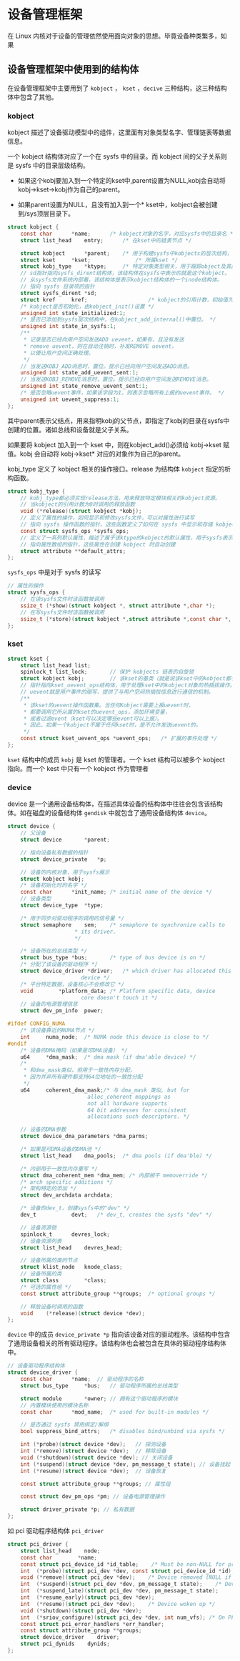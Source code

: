 # 设备管理框架

在 Linux 内核对于设备的管理依然使用面向对象的思想。毕竟设备种类繁多，如果

## 设备管理框架中使用到的结构体

在设备管理框架中主要用到了 `kobject` ， `kset` ，`decive` 三种结构，这三种结构体中包含了其他。

### kobject

kobject 描述了设备驱动模型中的组件，这里面有对象类型名字、管理链表等数据信息。

一个 kobject 结构体对应了一个在 sysfs 中的目录。而 kobject 间的父子关系则是 sysfs 中的目录层级结构。

* 如果这个kobj要加入到一个特定的kset中,parent设置为NULL,kobj会自动将kobj->kset->kobj作为自己的parent。

* 如果parent设置为NULL，且没有加入到一个* kset中，kobject会被创建到/sys顶层目录下。

```c
struct kobject {
	const char		*name;		/* kobject对象的名字，对应sysfs中的目录名 */
	struct list_head	entry;		/* 在kset中的链表节点 */

	struct kobject		*parent;	/* 用于构建sysfs中kobjects的层次结构，指向父目录 */
	struct kset		*kset;				/* 所属kset */
	struct kobj_type	*ktype;		/* 特定对象类型相关，用于跟踪object及其属性 */
	// sd指针指向sysfs_dirent结构体，该结构体在sysfs中表示的就是这个kobject。
	// 从sysfs文件系统内部看，该结构体是表示kobject结构体的一个inode结构体。
	// 指向 sysfs 目录项的指针
	struct sysfs_dirent	*sd;
	struct kref		kref;					/* kobject的引用计数，初始值为1 */
	/* kobject是否初始化，由kobject_init()设置 */
	unsigned int state_initialized:1;
	/* 是否已添加到sysfs层次结构中，在kobject_add_internal()中置位。 */
	unsigned int state_in_sysfs:1;
	/** 
	 * 记录是否已经向用户空间发送ADD uevent，如果有，且没有发送
	 * remove uevent，则在自动注销时，补发REMOVE uevent，
	 * 以便让用户空间正确处理。
	 */
	// 当发送KOBJ_ADD消息时，置位。提示已经向用户空间发送ADD消息。
	unsigned int state_add_uevent_sent:1;
	// 当发送KOBJ_REMOVE消息时，置位。提示已经向用户空间发送REMOVE消息。
	unsigned int state_remove_uevent_sent:1;
	/* 是否忽略uevent事件，如果该字段为1，则表示忽略所有上报的uevent事件。 */
	unsigned int uevent_suppress:1;
};
```

其中parent表示父结点，用来指明kobj的父节点，即指定了kobj的目录在sysfs中创建的位置。诸如总线和设备就是父子关系。

如果要将 kobject 加入到一个 kset 中，则在kobject_add()必须给 kobj->kset 赋值。kobj 会自动将 kobj->kset* 对应的对象作为自己的parent。

kobj_type 定义了 kobject 相关的操作接口。release 为结构体 `kobject` 指定的析构函数。

```c
struct kobj_type {
	// kobj_type都必须实现release方法，用来释放特定模块相关的kobject资源。
	// 当kobject的引用计数为0时调用的释放函数
	void (*release)(struct kobject *kobj);
	// 定义了属性的操作，如何显示和修改sysfs文件，可以对属性进行读写
	// 指向 sysfs 操作函数的指针，这些函数定义了如何在 sysfs 中显示和存储 kobject 的属性
	const struct sysfs_ops *sysfs_ops;
	// 定义了一系列默认属性，描述了属于该ktype的kobject的默认属性，用于sysfs表示
	// 指向属性数组的指针，这些属性在创建 kobject 时自动创建
	struct attribute **default_attrs;
};
```

`sysfs_ops` 中是对于 sysfs 的读写


```c
// 属性的操作
struct sysfs_ops {
	// 在读sysfs文件时该函数被调用
	ssize_t	(*show)(struct kobject *, struct attribute *,char *);
	// 在写sysfs文件时该函数被调用
	ssize_t	(*store)(struct kobject *,struct attribute *,const char *, size_t);
};
```

### kset

```c
struct kset {
	struct list_head list;
	spinlock_t list_lock;		// 保护 kobjects 链表的自旋锁
	struct kobject kobj;		// 该kset的基类（就是说该kset中的kobject都长这样）
	// 指针指向kset_uevent_ops结构体，用于处理kset中的kobject对象的热插拔操作。
	// uevent就是用户事件的缩写，提供了与用户空间热插拔信息进行通信的机制。
	/**
	 * 该kset的uevent操作函数集。当任何Kobject需要上报uevent时，
	 * 都要调用它所从属的kset的uevent_ops，添加环境变量，
	 * 或者过滤event（kset可以决定哪些event可以上报）。
	 * 因此，如果一个kobject不属于任何kset时，是不允许发送uevent的。
	 */
	const struct kset_uevent_ops *uevent_ops;	/* 扩展的事件处理 */
};
```

`kset` 结构中的成员 `kobj` 是 kset 的管理者。一个 kset 结构可以被多个 kobject 指向。而一个 kest 中只有一个 kobject 作为管理者

### device

device 是一个通用设备结构体，在描述具体设备的结构体中往往会包含该结构体。如在磁盘的设备结构体 `gendisk` 中就包含了通用设备结构体 `device`。

```c
struct device {
	// 父设备
	struct device		*parent;

	// 指向设备私有数据的指针
	struct device_private	*p;

	// 设备的内核对象，用于sysfs展示
	struct kobject kobj;
	/* 设备初始化时的名字 */
	const char		*init_name; /* initial name of the device */
	// 设备类型
	struct device_type	*type;

	/* 用于同步对驱动程序的调用的信号量 */
	struct semaphore	sem;	/* semaphore to synchronize calls to
					 * its driver.
					 */

	/* 设备所在的总线类型 */
	struct bus_type	*bus;		/* type of bus device is on */
	/* 分配了该设备的驱动程序 */
	struct device_driver *driver;	/* which driver has allocated this
					   device */
	/* 平台特定数据，设备核心不会修改它 */
	void		*platform_data;	/* Platform specific data, device
					   core doesn't touch it */
	// 设备的电源管理信息
	struct dev_pm_info	power;

#ifdef CONFIG_NUMA
	/* 该设备靠近的NUMA节点 */
	int		numa_node;	/* NUMA node this device is close to */
#endif
	/* 设备的DMA掩码（如果是可DMA设备） */
	u64		*dma_mask;	/* dma mask (if dma'able device) */
	/* 
	 * 和dma_mask类似，但用于一致性内存分配，
	 * 因为并非所有硬件都支持64位地址的一致性分配
	 */
	u64		coherent_dma_mask;/* 与 dma_mask 类似, but for
					     alloc_coherent mappings as
					     not all hardware supports
					     64 bit addresses for consistent
					     allocations such descriptors. */

	// 设备的DMA参数
	struct device_dma_parameters *dma_parms;

	/* 如果是可DMA设备的DMA池 */
	struct list_head	dma_pools;	/* dma pools (if dma'ble) */

	/* 内部用于一致性内存重写 */
	struct dma_coherent_mem	*dma_mem; /* 内部相干 memoverride */
	/* arch specific additions */
	/* 架构特定的添加 */
	struct dev_archdata	archdata;

	/* 设备的dev_t，创建sysfs中的"dev" */
	dev_t			devt;	/* dev_t, creates the sysfs "dev" */

	// 设备资源锁
	spinlock_t		devres_lock;
	// 设备资源列表
	struct list_head	devres_head;

	// 设备所属的类的节点
	struct klist_node	knode_class;
	// 设备所属的类
	struct class		*class;
	/* 可选的属性组 */
	const struct attribute_group **groups;	/* optional groups */

	// 释放设备时调用的函数
	void	(*release)(struct device *dev);
};

```

`device` 中的成员 `device_private *p` 指向该设备对应的驱动程序。该结构中包含了通用设备相关的所有驱动程序。该结构体也会被包含在具体的驱动程序结构体中。

```c
// 设备驱动程序结构体
struct device_driver {
	const char		*name;	// 驱动程序的名称
	struct bus_type		*bus;	// 驱动程序所属的总线类型

	struct module		*owner;	// 拥有这个驱动程序的模块
	// 内置模块使用的模块名称
	const char		*mod_name;	/* used for built-in modules */

	// 是否通过 sysfs 禁用绑定/解绑
	bool suppress_bind_attrs;	/* disables bind/unbind via sysfs */

	int (*probe)(struct device *dev);   // 探测设备
	int (*remove)(struct device *dev);  // 移除设备
	void (*shutdown)(struct device *dev); // 关闭设备
	int (*suspend)(struct device *dev, pm_message_t state); // 设备挂起
	int (*resume)(struct device *dev);  // 设备恢复

	const struct attribute_group **groups; // 属性组

	const struct dev_pm_ops *pm; // 设备电源管理操作

	struct driver_private *p; // 私有数据
};
```

如 pci 驱动程序结构体 `pci_driver`

```c
struct pci_driver {
    struct list_head    node;
    const char        *name;
    const struct pci_device_id *id_table;    /* Must be non-NULL for probe to be called */
    int  (*probe)(struct pci_dev *dev, const struct pci_device_id *id);    /* New device inserted */
    void (*remove)(struct pci_dev *dev);    /* Device removed (NULL if not a hot-plug capable driver) */
    int  (*suspend)(struct pci_dev *dev, pm_message_t state);    /* Device suspended */
    int  (*suspend_late)(struct pci_dev *dev, pm_message_t state);
    int  (*resume_early)(struct pci_dev *dev);
    int  (*resume)(struct pci_dev *dev);    /* Device woken up */
    void (*shutdown)(struct pci_dev *dev);
    int  (*sriov_configure)(struct pci_dev *dev, int num_vfs); /* On PF */
    const struct pci_error_handlers *err_handler;
    const struct attribute_group **groups;
    struct device_driver    driver;
    struct pci_dynids    dynids;
};
```